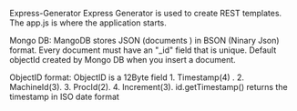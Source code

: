 Express-Generator
Express Generator is used to create REST templates.
The app.js is where the application starts.

Mongo DB:
MangoDB stores JSON (documents ) in BSON (Ninary Json) format.
Every document must have an "_id" field that is unique.
Default objectId created by Mongo DB when you insert a document.

ObjectID format:
ObjectID is a 12Byte field
    1. Timestamp(4) .
    2. MachineId(3).
    3. ProcId(2).
    4. Increment(3).
id.getTimestamp() returns the timestamp in ISO date format
